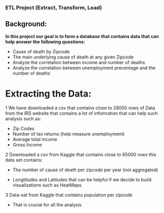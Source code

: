### ETL Project (Extract, Transform, Load)

## Background:

__In this project our goal is to form a database that contains data that can help answer the following questions:__
- Cause of death by Zipcode
- The main underlying cause of death at any given Zipcode
- Analyze the correlation between income and number of deaths
- Analyze the correlation between unemployment precentage and the number of deaths

# Extracting the Data:
1 We have downloaded a csv that contains close to 28000 rows of Data from the IRS website that contains a lot of infomration that can help such analysis such as:
  - Zip Codes
  - Number of tax returns (help measure unemployment)
  - Average total income
  - Gross Income
 
 2 Downloaded a csv from Kaggle that contains close to 65000 rows this data set contains:
   - The number of cause of death per zipcode per year (not aggregated)
   
   - Longtitudes and Latitudes that can be helpful if we decide to build visualizations such as HeatMaps
   
 3 Data-set from Kaggle that contains population per zipcode
   - That is crucial for all the analysis
